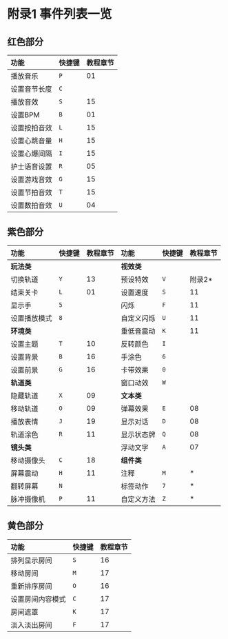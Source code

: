 # 附录1 事件列表一览

## 红色部分

| 功能 | 快捷键 | 教程章节 |
| :--- | :--- | :--- |
| 播放音乐 | `P` | 01 |
| 设置音节长度 | `C` |   |
| 播放音效 | `S` | 15 |
| 设置BPM | `B` | 01 |
| 设置按拍音效 | `L` | 15 |
| 设置心跳音量 | `H` | 15 |
| 设置心爆间隔 | `I` | 15 |
| 护士语音设置 | `R` | 05 |
| 设置游戏音效 | `G` | 15 |
| 设置节拍音效 | `T` | 15 |
| 设置数拍音效 | `U` | 04 |

## 紫色部分

| 功能 | 快捷键 | 教程章节 | 功能 | 快捷键 | 教程章节 |
| :--- | :--- | :--- | :--- | :--- | :--- |
| **玩法类** |   |   | **视效类** |   |   |
| 切换轨道 | `Y` | 13 | 预设特效 | `V` | 附录2\* |
| 结束关卡 | `L` | 01 | 设置速度 | `S` | 11 |
| 显示手 | `5` |   | 闪烁 | `F` | 11 |
| 设置播放模式 | `8` |   | 自定义闪烁 | `U` | 11 |
| **环境类** |   |   | 重低音震动 | `K` | 11 |
| 设置主题 | `T` | 10 | 反转颜色 | `I` |   |
| 设置背景 | `B` | 16 | 手涂色 | `6` |   |
| 设置前景 | `G` | 16 | 卡带效果 | `0` |   |
| **轨道类** |   |   | 窗口动效 | `W` |   |
| 隐藏轨道 | `X` | 09 | **文本类** |   |   |
| 移动轨道 | `O` | 09 | 弹幕效果 | `E` | 08 |
| 播放表情 | `J` | 19 | 显示对话 | `D` | 08 |
| 轨道涂色 | `R` | 11 | 显示状态牌 | `Q` | 08 |
| **镜头类** |   |   | 浮动文字 | `A` | 07 |
| 移动摄像头 | `C` | 18 | **组件类** |   |   |
| 屏幕震动 | `H` | 11 | 注释 | `M` | \* |
| 翻转屏幕 | `N` |   | 标签动作 | `7` | \* |
| 脉冲摄像机 | `P` | 11 | 自定义方法 | `Z` | \* |

## 黄色部分

| 功能 | 快捷键 | 教程章节 |
| :--- | :--- | :--- |
| 排列显示房间 | `S` | 16 |
| 移动房间 | `M` | 17 |
| 重新排序房间 | `O` | 16 |
| 设置房间内容模式 | `C` | 17 |
| 房间遮罩 | `K` | 17 |
| 淡入淡出房间 | `F` | 17 |

